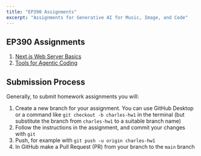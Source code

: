 ```yaml
---
title: "EP390 Assignments"
excerpt: "Assignments for Generative AI for Music, Image, and Code"
---
```


## EP390 Assignments

1. [Next.js Web Server Basics](/assignments/1/)
1. [Tools for Agentic Coding](/assignments/2/)

## Submission Process

Generally, to submit homework assignments you will:

1. Create a new branch for your assignment. You can use GitHub Desktop or a command like `git checkout -b charles-hw1` in the terminal (but substitute the branch from `charles-hw1` to a suitable branch name)
1. Follow the instructions in the assignment, and commit your changes with `git`
1. Push, for example with `git push -u origin charles-hw1`
1. In GitHub make a Pull Request (PR) from your branch to the `main` branch
